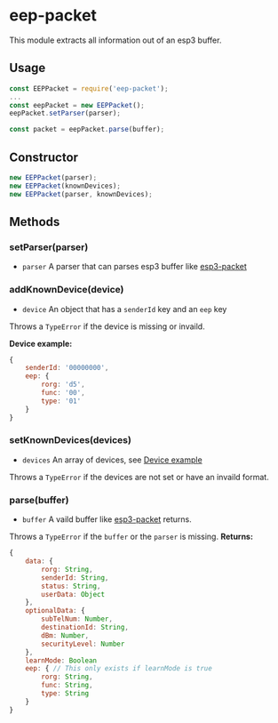 # eep-packet
This module extracts all information out of an esp3 buffer.

## Usage
```javascript
const EEPPacket = require('eep-packet');
...
const eepPacket = new EEPPacket();
eepPacket.setParser(parser);

const packet = eepPacket.parse(buffer);
```

## Constructor
```javascript
new EEPPacket(parser);
new EEPPacket(knownDevices);
new EEPPacket(parser, knownDevices);
```

## Methods
### setParser(parser)
* `parser` A parser that can parses esp3 buffer like [esp3-packet](https://github.com/Softwareschmiede/esp3-packet)

### addKnownDevice(device)
* `device` An object that has a `senderId` key and an `eep` key

Throws a `TypeError` if the device is missing or invaild.

**Device example:**
```javascript
{
    senderId: '00000000',
    eep: {
        rorg: 'd5',
        func: '00',
        type: '01'
    }
}
```

### setKnownDevices(devices)
* `devices` An array of devices, see [Device example](#addKnownDevice(device))

Throws a `TypeError` if the devices are not set or have an invaild format.

### parse(buffer)
* `buffer` A vaild buffer like [esp3-packet](https://github.com/Softwareschmiede/esp3-packet) returns.

Throws a `TypeError` if the `buffer` or the `parser` is missing.
**Returns:**
```javascript
{
    data: {
        rorg: String,
        senderId: String,
        status: String,
        userData: Object
    },
    optionalData: {
        subTelNum: Number,
        destinationId: String,
        dBm: Number,
        securityLevel: Number
    },
    learnMode: Boolean
    eep: { // This only exists if learnMode is true
        rorg: String,
        func: String,
        type: String
    }
}
  ```
